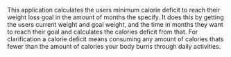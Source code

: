 This application calculates the users minimum calorie deficit to reach their weight loss goal in the amount of months the specify. It does this by getting the users current weight and goal weight, and the time in months they want to reach their goal and calculates the calories deficit from that. For clarification a calorie deficit means consuming any amount of calories thats fewer than the amount of calories your body burns through daily activities.